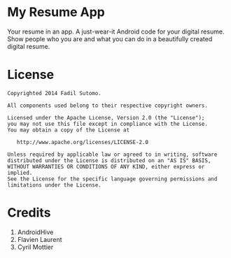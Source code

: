 # My Resume App

Your resume in an app.
A just-wear-it Android code for your digital resume.
Show people who you are and what you can do in a beautifully created digital resume.

# License

    Copyrighted 2014 Fadil Sutomo.

    All components used belong to their respective copyright owners.

    Licensed under the Apache License, Version 2.0 (the "License");
    you may not use this file except in compliance with the License.
    You may obtain a copy of the License at

       http://www.apache.org/licenses/LICENSE-2.0

    Unless required by applicable law or agreed to in writing, software
    distributed under the License is distributed on an "AS IS" BASIS,
    WITHOUT WARRANTIES OR CONDITIONS OF ANY KIND, either express or implied.
    See the License for the specific language governing permissions and
    limitations under the License.


# Credits

1. AndroidHive
2. Flavien Laurent
3. Cyril Mottier